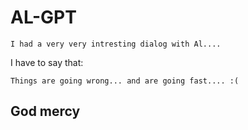 # AL-GPT
```
I had a very very intresting dialog with Al....
```
I have to say that:
```
Things are going wrong... and are going fast.... :(
```
## God mercy
